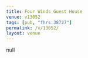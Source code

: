 ```yaml
---
title: Four Winds Guest House
venue: v13052
tags: [pub, "fhrs:38727"]
permalink: /v/13052/
layout: venue
---
```

null
